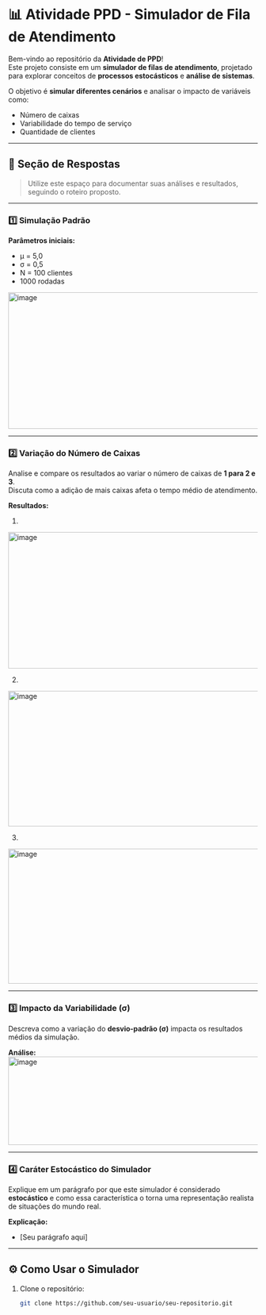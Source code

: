 # 📊 Atividade PPD - Simulador de Fila de Atendimento

Bem-vindo ao repositório da **Atividade de PPD**!  
Este projeto consiste em um **simulador de filas de atendimento**, projetado para explorar conceitos de **processos estocásticos** e **análise de sistemas**.  

O objetivo é **simular diferentes cenários** e analisar o impacto de variáveis como:
- Número de caixas
- Variabilidade do tempo de serviço
- Quantidade de clientes

---

## 📝 Seção de Respostas

> Utilize este espaço para documentar suas análises e resultados, seguindo o roteiro proposto.

---

### 1️⃣ Simulação Padrão

**Parâmetros iniciais:**  
- µ = 5,0  
- σ = 0,5  
- N = 100 clientes  
- 1000 rodadas  

<img width="640" height="275" alt="image" src="https://github.com/user-attachments/assets/66ffcb61-5324-4c1b-8eb2-a66bc87f6062" />


---

### 2️⃣ Variação do Número de Caixas

Analise e compare os resultados ao variar o número de caixas de **1 para 2 e 3**.  
Discuta como a adição de mais caixas afeta o tempo médio de atendimento.  

**Resultados:**  

1)

<img width="640" height="275" alt="image" src="https://github.com/user-attachments/assets/d99f28cc-3118-4c86-ac74-f86cb1635d57" />

2)
<img width="629" height="273" alt="image" src="https://github.com/user-attachments/assets/dfa3889f-e573-4cad-b7fb-68fcf1fa9cc3" />

3)
<img width="617" height="272" alt="image" src="https://github.com/user-attachments/assets/3cbbdbca-cdec-4337-ab1a-058d31e9bd4c" />

---

### 3️⃣ Impacto da Variabilidade (σ)

Descreva como a variação do **desvio-padrão (σ)** impacta os resultados médios da simulação.  

**Análise:**  
<img width="657" height="178" alt="image" src="https://github.com/user-attachments/assets/55860771-4df9-423f-97f0-6de9d1aa0f66" />


---

### 4️⃣ Caráter Estocástico do Simulador

Explique em um parágrafo por que este simulador é considerado **estocástico** e como essa característica o torna uma representação realista de situações do mundo real.  

**Explicação:**  
- [Seu parágrafo aqui]  

---

## ⚙️ Como Usar o Simulador

1. Clone o repositório:
   ```bash
   git clone https://github.com/seu-usuario/seu-repositorio.git
